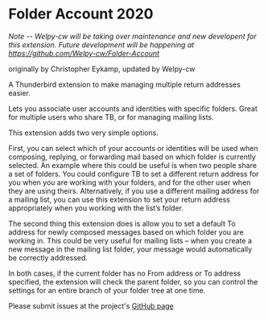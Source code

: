 # Folder Account 2020

*Note --  Welpy-cw will be taking over maintenance and new developent for this extension.  Future development will be happening at https://github.com/Welpy-cw/Folder-Account*

originally by Christopher Eykamp, updated by Welpy-cw

A Thunderbird extension to make managing multiple return addresses easier.

Lets you associate user accounts and identities with specific folders. Great for multiple users who share TB, or for managing mailing lists.

This extension adds two very simple options.

First, you can select which of your accounts or identities will be used when composing, replying, or forwarding mail based on which folder is currently selected. An example where this could be useful is when two people share a set of folders. You could configure TB to set a different return address for you when you are working with your folders, and for the other user when they are using theirs. Alternatively, if you use a different mailing address for a mailing list, you can use this extension to set your return address appropriately when you working with the list’s folder.

The second thing this extension does is allow you to set a default To address for newly composed messages based on which folder you are working in. This could be very useful for mailing lists – when you create a new message in the mailing list folder, your message would automatically be correctly addressed.

In both cases, if the current folder has no From address or To address specified, the extension will check the parent folder, so you can control the settings for an entire branch of your folder tree at one time.

 Please submit issues at the project's [GitHub page](https://github.com/Welpy-cw/Folder-Account)
